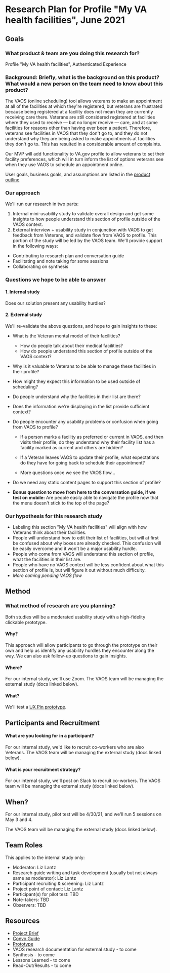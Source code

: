 # Research Plan for Profile "My VA health facilities", June 2021

## Goals	

### What product & team are you doing this research for?	

Profile "My VA health facilities", Authenticated Experience

### Background: Briefly, what is the background on this product? What would a new person on the team need to know about this product? 	

The VAOS (online scheduling) tool allows veterans to make an appointment at all of the facilities at which they're registered, but veterans are frustrated because being registered at a facility does not mean they are currently receiving care there. Veterans are still considered registered at facilities where they used to receive — but no longer receive — care, and at some facilities for reasons other than having ever been a patient. Therefore, veterans see facilities in VAOS that they don't go to, and they do not understand why they are being asked to make appointments at facilities they don't go to. This has resulted in a considerable amount of complaints. 

Our MVP will add functionality to VA.gov profile to allow veterans to set their facility preferences, which will in turn inform the list of options veterans see when they use VAOS to schedule an appointment online.

User goals, business goals, and assumptions are listed in the [product outline](https://github.com/department-of-veterans-affairs/va.gov-team/blob/master/products/identity-personalization/profile/preferred-facility/README.md)

### Our approach

We'll run our research in two parts: 

1. Internal mini-usability study to validate overall design and get some insights to how people understand this section of profile outside of the VAOS context.
2. External interview + usability study in conjunction with VAOS to get feedback from Veterans, and validate flow from VAOS to profile. This portion of the study will be led by the VAOS team.  We'll provide support in the following ways:

- Contributing to research plan and conversation guide
- Facilitating and note taking for some sessions
- Collaborating on synthesis

### Questions we hope to be able to answer

#### 1. Internal study

Does our solution present any usability hurdles?

#### 2. External study

We'll re-validate the above questions, and hope to gain insights to these:

- What is the Veteran mental model of their facilities?
  - How do people talk about their medical facilities?
  - How do people understand this section of profile outside of the VAOS context?
- Why is it valuable to Veterans to be able to manage these facilities in their profile?
- How might they expect this information to be used outside of scheduling?
- Do people understand why the facilities in their list are there?
- Does the information we're displaying in the list provide sufficient context?

- Do people encounter any usability problems or confusion when going from VAOS to profile?

  - If a person marks a facility as preferred or current in VAOS, and then visits their profile, do they understand why their facility list has a facility marked as current and others are hidden?
  - If a Veteran leaves VAOS to update their profile, what expectations do they have for going back to schedule their appointment?

  - More questions once we see the VAOS flow...

- Do we need any static content pages to support this section of profile?
- **Bonus question to move from here to the conversation guide, if we test on mobile:** Are people easily able to navigate the profile now that the menu doesn't stick to the top of the page?

### Our hypothesis for this research study

- Labeling this section "My VA health facilities" will align with how Veterans think about their facilities.
- People will understand how to edit their list of facilities, but will at first be confused about why boxes are already checked.  This confusion will be easily overcome and it won't be a major usability hurdle.
- People who come from VAOS will understand this section of profile, what the facilities in their list are.
- People who have no VAOS context will be less confident about what this section of profile is, but will figure it out without much difficulty.
- *More coming pending VAOS flow*

## Method	

### What method of research are you planning? 	

Both studies will be a moderated usability study with a high-fidelity clickable prototype.  

#### Why?

This approach will allow participants to go through the prototype on their own and help us identify any usability hurdles they encounter along the way.  We can also ask follow-up questions to gain insights.

#### Where?

For our internal study, we'll use Zoom.  The VAOS team will be managing the external study (docs linked below).

#### What?

We'll test a [UX Pin prototype](https://preview.uxpin.com/2c99ba26116e28b032d83eb4f636b448c9bde2b2#/pages/138006241?mode=i).



## Participants and Recruitment	

#### What are you looking for in a participant?	  

For our internal study, we'd like to recruit co-workers who are also Veterans. The VAOS team will be managing the external study (docs linked below).

#### What is your recruitment strategy? 	

For our internal study, we'll post on Slack to recruit co-workers. The VAOS team will be managing the external study (docs linked below).

## When? 	

For our internal study, pilot test will be 4/30/21, and we'll run 5 sessions on May 3 and 4.

The VAOS team will be managing the external study (docs linked below).

## Team Roles	

This applies to the internal study only:

- Moderator:	Liz Lantz
- Research guide writing and task development (usually but not always same as moderator):	Liz Lantz
- Participant recruiting & screening:	Liz Lantz
- Project point of contact:	Liz Lantz
- Participant(s) for pilot test:	TBD
- Note-takers:	TBD
- Observers:	TBD

## Resources	

- [Project Brief](https://github.com/department-of-veterans-affairs/va.gov-team/blob/master/products/identity-personalization/profile/preferred-facility/README.md)
- [Convo Guide](https://github.com/department-of-veterans-affairs/va.gov-team/blob/master/products/identity-personalization/profile/preferred-facility/discovery-and-research/conversation-guide.md)
- [Prototype](https://preview.uxpin.com/2c99ba26116e28b032d83eb4f636b448c9bde2b2#/pages/138006241?mode=i)
- VAOS research documentation for external study - to come
- Synthesis - to come
- Lessons Learned - to come
- Read-Out/Results - to come
